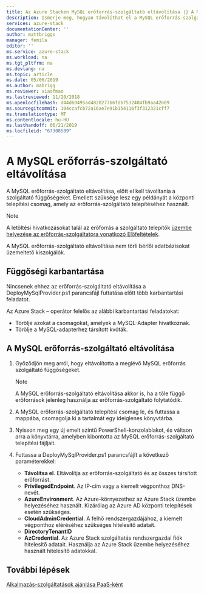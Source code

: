 ```yaml
---
title: Az Azure Stacken MySQL erőforrás-szolgáltató eltávolítása |} A Microsoft Docs
description: Ismerje meg, hogyan távolíthat el a MySQL erőforrás-szolgáltató az Azure Stack üzemelő példányához.
services: azure-stack
documentationCenter: ''
author: mattbriggs
manager: femila
editor: ''
ms.service: azure-stack
ms.workload: na
ms.tgt_pltfrm: na
ms.devlang: na
ms.topic: article
ms.date: 05/06/2019
ms.author: mabrigg
ms.reviewer: xiaofmao
ms.lastreviewed: 11/20/2018
ms.openlocfilehash: d44d60495ad4820277b6fdb7532404fb9aa42b09
ms.sourcegitcommit: 104ccafcb72a16ae7e91b154116f3f312321cff7
ms.translationtype: MT
ms.contentlocale: hu-HU
ms.lasthandoff: 06/21/2019
ms.locfileid: "67308589"
---
```

# <a name="remove-the-mysql-resource-provider"></a>A MySQL erőforrás-szolgáltató eltávolítása

A MySQL erőforrás-szolgáltató eltávolítása, előtt el kell távolítania a szolgáltató függőségeket. Emellett szüksége lesz egy példányát a központi telepítési csomag, amely az erőforrás-szolgáltató telepítéséhez használt.

> [!NOTE]
> A letöltési hivatkozásokat talál az erőforrás a szolgáltató telepítők [üzembe helyezése az erőforrás-szolgáltatóra vonatkozó Előfeltételek](./azure-stack-mysql-resource-provider-deploy.md#prerequisites).

A MySQL erőforrás-szolgáltató eltávolítása nem törli bérlői adatbázisokat üzemeltető kiszolgálók.

## <a name="dependency-cleanup"></a>Függőségi karbantartása

Nincsenek ehhez az erőforrás-szolgáltató eltávolítása a DeployMySqlProvider.ps1 parancsfájl futtatása előtt több karbantartási feladatot.

Az Azure Stack – operátor felelős az alábbi karbantartási feladatokat:

* Törölje azokat a csomagokat, amelyek a MySQL-Adapter hivatkoznak.
* Törölje a MySQL-adapterhez társított kvóták.

## <a name="to-remove-the-mysql-resource-provider"></a>A MySQL erőforrás-szolgáltató eltávolítása

1. Győződjön meg arról, hogy eltávolította a meglévő MySQL erőforrás szolgáltató függőségeket.

   > [!NOTE]
   > A MySQL erőforrás-szolgáltató eltávolítása akkor is, ha a tőle függő erőforrások jelenleg használja az erőforrás-szolgáltató folytatódik.
  
2. A MySQL erőforrás-szolgáltató telepítési csomag le, és futtassa a mappába, csomagolja ki a tartalmát egy ideiglenes könyvtárba.
3. Nyisson meg egy új emelt szintű PowerShell-konzolablakot, és váltson arra a könyvtárra, amelyben kibontotta az MySQL erőforrás-szolgáltató telepítési fájljait.
4. Futtassa a DeployMySqlProvider.ps1 parancsfájlt a következő paraméterekkel:
    - **Távolítsa el**. Eltávolítja az erőforrás-szolgáltató és az összes társított erőforrást.
    - **PrivilegedEndpoint**. Az IP-cím vagy a kiemelt végponthoz DNS-nevét.
    - **AzureEnvironment**. Az Azure-környezethez az Azure Stack üzembe helyezéséhez használt. Kizárólag az Azure AD központi telepítések esetén szükséges.
    - **CloudAdminCredential**. A felhő rendszergazdájához, a kiemelt végponthoz eléréséhez szükséges hitelesítő adatait.
    - **DirectoryTenantID**
    - **AzCredential**. Az Azure Stack szolgáltatás rendszergazdai fiók hitelesítő adatait. Használja az Azure Stack üzembe helyezéséhez használt hitelesítő adatokkal.

## <a name="next-steps"></a>További lépések

[Alkalmazás-szolgáltatások ajánlása PaaS-ként](azure-stack-app-service-overview.md)
